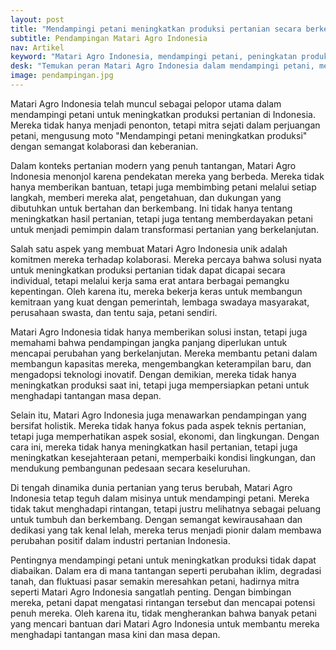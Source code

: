 ```yaml
---
layout: post
title: "Mendampingi petani meningkatkan produksi pertanian secara berkelanjutan"
subtitle: Pendampingan Matari Agro Indonesia
nav: Artikel
keyword: "Matari Agro Indonesia, mendampingi petani, peningkatan produksi pertanian, kolaborasi pertanian"
desk: "Temukan peran Matari Agro Indonesia dalam mendampingi petani, meningkatkan produksi pertanian melalui kolaborasi, bimbingan, dan solusi berkelanjutan"
image: pendampingan.jpg
---
```


Matari Agro Indonesia telah muncul sebagai pelopor utama dalam mendampingi petani untuk meningkatkan produksi pertanian di Indonesia. Mereka tidak hanya menjadi penonton, tetapi mitra sejati dalam perjuangan petani, mengusung moto "Mendampingi petani meningkatkan produksi" dengan semangat kolaborasi dan keberanian.

Dalam konteks pertanian modern yang penuh tantangan, Matari Agro Indonesia menonjol karena pendekatan mereka yang berbeda. Mereka tidak hanya memberikan bantuan, tetapi juga membimbing petani melalui setiap langkah, memberi mereka alat, pengetahuan, dan dukungan yang dibutuhkan untuk bertahan dan berkembang. Ini tidak hanya tentang meningkatkan hasil pertanian, tetapi juga tentang memberdayakan petani untuk menjadi pemimpin dalam transformasi pertanian yang berkelanjutan.

Salah satu aspek yang membuat Matari Agro Indonesia unik adalah komitmen mereka terhadap kolaborasi. Mereka percaya bahwa solusi nyata untuk meningkatkan produksi pertanian tidak dapat dicapai secara individual, tetapi melalui kerja sama erat antara berbagai pemangku kepentingan. Oleh karena itu, mereka bekerja keras untuk membangun kemitraan yang kuat dengan pemerintah, lembaga swadaya masyarakat, perusahaan swasta, dan tentu saja, petani sendiri.

Matari Agro Indonesia tidak hanya memberikan solusi instan, tetapi juga memahami bahwa pendampingan jangka panjang diperlukan untuk mencapai perubahan yang berkelanjutan. Mereka membantu petani dalam membangun kapasitas mereka, mengembangkan keterampilan baru, dan mengadopsi teknologi inovatif. Dengan demikian, mereka tidak hanya meningkatkan produksi saat ini, tetapi juga mempersiapkan petani untuk menghadapi tantangan masa depan.

Selain itu, Matari Agro Indonesia juga menawarkan pendampingan yang bersifat holistik. Mereka tidak hanya fokus pada aspek teknis pertanian, tetapi juga memperhatikan aspek sosial, ekonomi, dan lingkungan. Dengan cara ini, mereka tidak hanya meningkatkan hasil pertanian, tetapi juga meningkatkan kesejahteraan petani, memperbaiki kondisi lingkungan, dan mendukung pembangunan pedesaan secara keseluruhan.

Di tengah dinamika dunia pertanian yang terus berubah, Matari Agro Indonesia tetap teguh dalam misinya untuk mendampingi petani. Mereka tidak takut menghadapi rintangan, tetapi justru melihatnya sebagai peluang untuk tumbuh dan berkembang. Dengan semangat kewirausahaan dan dedikasi yang tak kenal lelah, mereka terus menjadi pionir dalam membawa perubahan positif dalam industri pertanian Indonesia.

Pentingnya mendampingi petani untuk meningkatkan produksi tidak dapat diabaikan. Dalam era di mana tantangan seperti perubahan iklim, degradasi tanah, dan fluktuasi pasar semakin meresahkan petani, hadirnya mitra seperti Matari Agro Indonesia sangatlah penting. Dengan bimbingan mereka, petani dapat mengatasi rintangan tersebut dan mencapai potensi penuh mereka. Oleh karena itu, tidak mengherankan bahwa banyak petani yang mencari bantuan dari Matari Agro Indonesia untuk membantu mereka menghadapi tantangan masa kini dan masa depan.
